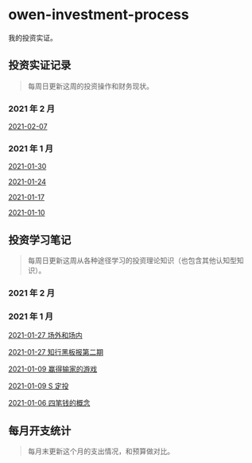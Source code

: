 # owen-investment-process

我的投资实证。

## 投资实证记录

> 每周日更新这周的投资操作和财务现状。

### 2021 年 2 月

[2021-02-07](posts/2021-02-07.md)

### 2021 年 1 月

[2021-01-30](posts/2021-01-30.md)

[2021-01-24](posts/2021-01-24.md)

[2021-01-17](posts/2021-01-17.md)

[2021-01-10](posts/2021-01-10.md)

## 投资学习笔记

> 每周日更新这周从各种途径学习的投资理论知识（也包含其他认知型知识）。

### 2021 年 2 月

### 2021 年 1 月

[2021-01-27 场外和场内](notes/2021-01-27-otc-fund-floor-fund.md)

[2021-01-27 知行黑板报第二期](notes/2021-01-27-blackboard-2.md)

[2021-01-09 赢得输家的游戏](notes/2021-01-09-win-the-losing-game.md)

[2021-01-09 S 定投](notes/2021-01-09-S-auto-investment.md)

[2021-01-06 四笔钱的概念](notes/2020-01-06-four-kinds-money.md)

## 每月开支统计

> 每月末更新这个月的支出情况，和预算做对比。